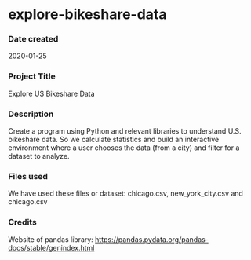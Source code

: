 # explore-bikeshare-data

### Date created
2020-01-25

### Project Title
Explore US Bikeshare Data

### Description
Create a program using Python and relevant libraries to understand U.S. bikeshare data. So we calculate statistics and build an interactive environment where a user chooses the data (from a city) and filter for a dataset to analyze.

### Files used
We have used these files or dataset: chicago.csv, new_york_city.csv and chicago.csv

### Credits
Website of pandas library: https://pandas.pydata.org/pandas-docs/stable/genindex.html
